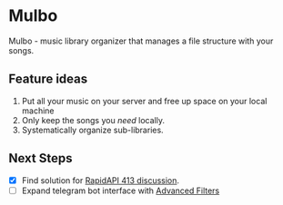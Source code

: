 # Mulbo
Mulbo - music library organizer that manages a file structure with your songs.

## Feature ideas
1. Put all your music on your server and free up space on your local machine
2. Only keep the songs you *need* locally.
3. Systematically organize sub-libraries.

## Next Steps
* [x] Find solution for [RapidAPI 413 discussion](https://rapidapi.com/apidojo/api/shazam/discussions?issueId=19362&issueTitle=payload-validation-and-how-to-deal-with-%22413-Request-Entity-Too-Large%22).
* [ ] Expand telegram bot interface with [Advanced Filters](https://github.com/python-telegram-bot/python-telegram-bot/wiki/Extensions-%E2%80%93-Advanced-Filters)

